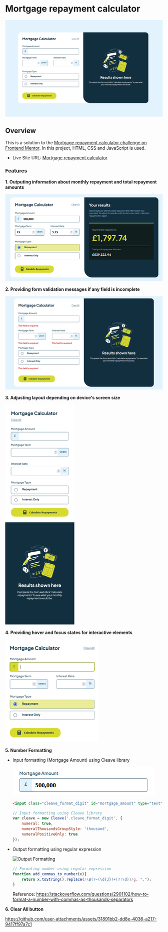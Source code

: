 # Mortgage repayment calculator

![Screenshot of the calculator](readme_img/calculator_screenshot.png)

## Overview

This is a solution to the [Mortgage repayment calculator challenge on Frontend Mentor](https://www.frontendmentor.io/challenges/mortgage-repayment-calculator-Galx1LXK73). In this project, HTML, CSS and JavaScript is used.

- Live Site URL: [Mortgage repayment calculator](https://ktqlee.github.io/FrontendMentor_Projects/4_mortgage_repayment_calculator/index.html)

### Features

**1. Outputing information about monthly repayment and total repayment amounts**

  ![Input Formatting](readme_img/output_payment.png)
   
**2. Providing form validation messages if any field is incomplete**

  ![Input Formatting](readme_img/form_validation.png)

**3. Adjusting layout depending on device's screen size**

  ![Input Formatting](readme_img/mobile_layout.png)

**4. Providing hover and focus states for interactive elements**

  ![Input Formatting](readme_img/hover.png)

**5. Number Formatting**

  - Input formatting (Mortgage Amount) using Cleave library

    ![Input Formatting](readme_img/number_formatting_1.png)
    
    ```html
    <input class="cleave_format_digit" id="mortgage_amount" type="text">
    ```
    ```js
    // Input formatting using Cleave library
    var cleave = new Cleave('.cleave_format_digit', {
        numeral: true,
        numeralThousandsGroupStyle: 'thousand',
        numeralPositiveOnly: true
    });
    ```
    
  - Output formatting using regular expression

    ![Output Formatting](/readme_img/number_formatting_2.png)

    ```js
    // Formating number using regular expression
    function add_commas_to_number(x){
        return x.toString().replace(/\B(?=(\d{3})+(?!\d))/g, ",");
    }
    ```
    Reference: https://stackoverflow.com/questions/2901102/how-to-format-a-number-with-commas-as-thousands-separators

**6. Clear All button**

https://github.com/user-attachments/assets/31891bb2-dd8e-4036-a217-9417ff97a7c1
